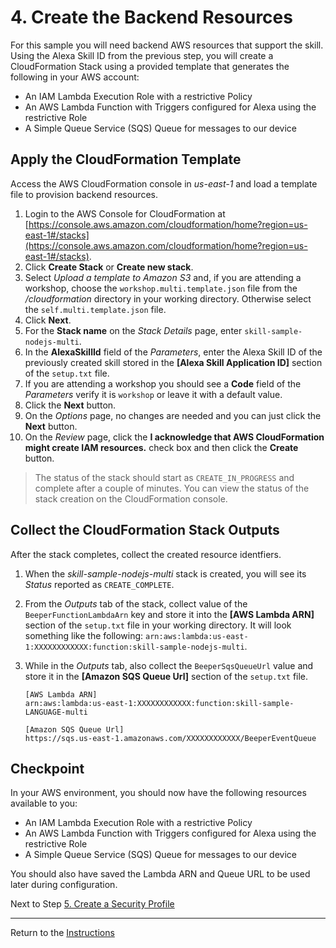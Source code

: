 # 4. Create the Backend Resources

For this sample you will need backend AWS resources that support the skill. Using the Alexa Skill ID from the previous step, you will create a CloudFormation Stack using a provided template that generates the following in your AWS account:

- An IAM Lambda Execution Role with a restrictive Policy
- An AWS Lambda Function with Triggers configured for Alexa using the restrictive Role
- A Simple Queue Service (SQS) Queue for messages to our device 

## Apply the CloudFormation Template

Access the AWS CloudFormation console in *us-east-1* and load a template file to provision backend resources.

1. Login to the AWS Console for CloudFormation at [https://console.aws.amazon.com/cloudformation/home?region=us-east-1#/stacks](https://console.aws.amazon.com/cloudformation/home?region=us-east-1#/stacks).
2. Click **Create Stack** or **Create new stack**.
3. Select *Upload a template to Amazon S3* and, if you are attending a workshop, choose the `workshop.multi.template.json` file from the */cloudformation* directory in your working directory. Otherwise select the `self.multi.template.json` file.
4. Click **Next**.
5. For the **Stack name** on the *Stack Details* page, enter `skill-sample-nodejs-multi`.
6. In the **AlexaSkillId** field of the *Parameters*, enter the Alexa Skill ID of the previously created skill stored in the **[Alexa Skill Application ID]** section of the `setup.txt` file.
7. If you are attending a workshop you should see a **Code** field of the *Parameters* verify it is `workshop` or leave it with a default value.
8. Click the **Next** button.
9. On the *Options* page, no changes are needed and you can just click the **Next** button.
10. On the *Review* page, click the **I acknowledge that AWS CloudFormation might create IAM resources.** check box and then click the **Create** button.

> The status of the stack should start as `CREATE_IN_PROGRESS` and complete after a couple of minutes. You can view the status of the stack creation on the CloudFormation console.

## Collect the CloudFormation Stack Outputs

After the stack completes, collect the created resource identfiers.

1. When the *skill-sample-nodejs-multi* stack is created, you will see its *Status* reported as `CREATE_COMPLETE`.
2. From the *Outputs* tab of the stack, collect value of the `BeeperFunctionLambdaArn` key and store it into the **[AWS Lambda ARN]** section of the `setup.txt` file in your working directory. It will look something like the following: `arn:aws:lambda:us-east-1:XXXXXXXXXXXX:function:skill-sample-nodejs-multi`.
3. While in the *Outputs* tab, also collect the `BeeperSqsQueueUrl` value and store it in the **[Amazon SQS Queue Url]** section of the `setup.txt` file.

	```
	[AWS Lambda ARN]
	arn:aws:lambda:us-east-1:XXXXXXXXXXXX:function:skill-sample-LANGUAGE-multi

	[Amazon SQS Queue Url]
	https://sqs.us-east-1.amazonaws.com/XXXXXXXXXXXX/BeeperEventQueue
	```


## Checkpoint
In your AWS environment, you should now have the following resources available to you:

- An IAM Lambda Execution Role with a restrictive Policy
- An AWS Lambda Function with Triggers configured for Alexa using the restrictive Role
- A Simple Queue Service (SQS) Queue for messages to our device

You should also have saved the Lambda ARN and Queue URL to be used later during configuration.

Next to Step [5. Create a Security Profile](create-a-security-profile.md)

___
Return to the [Instructions](README.md)